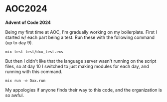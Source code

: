 # AOC2024

**Advent of Code 2024**

Being my first time at AOC, I'm gradually working on my boilerplate. First I started w/ each
part being a test. Run these with the following command (up to day 9).

```
mix test test/dxx_test.exs
```

But then I didn't like that the language server wasn't running on the script files, so at day 10 I switched to just making modules for each day, and running with this command.

```
mix run -e Dxx.run
```

My appologies if anyone finds their way to this code, and the organization is so awful.